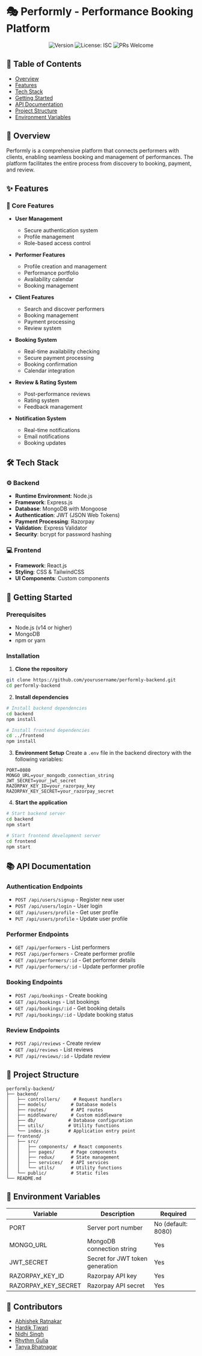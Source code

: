 # 🎭 Performly - Performance Booking Platform

<div align="center">

![Version](https://img.shields.io/badge/version-1.0.0-blue.svg?cacheSeconds=2592000)
![License: ISC](https://img.shields.io/badge/License-ISC-yellow.svg)
![PRs Welcome](https://img.shields.io/badge/PRs-welcome-brightgreen.svg)

</div>

## 📝 Table of Contents
- [Overview](#-overview)
- [Features](#-features)
- [Tech Stack](#-tech-stack)
- [Getting Started](#-getting-started)
- [API Documentation](#-api-documentation)
- [Project Structure](#-project-structure)
- [Environment Variables](#-environment-variables)

## 🌟 Overview

Performly is a comprehensive platform that connects performers with clients, enabling seamless booking and management of performances. The platform facilitates the entire process from discovery to booking, payment, and review.

## ✨ Features

### 🎯 Core Features
- **User Management**
  - Secure authentication system
  - Profile management
  - Role-based access control

- **Performer Features**
  - Profile creation and management
  - Performance portfolio
  - Availability calendar
  - Booking management

- **Client Features**
  - Search and discover performers
  - Booking management
  - Payment processing
  - Review system

- **Booking System**
  - Real-time availability checking
  - Secure payment processing
  - Booking confirmation
  - Calendar integration

- **Review & Rating System**
  - Post-performance reviews
  - Rating system
  - Feedback management

- **Notification System**
  - Real-time notifications
  - Email notifications
  - Booking updates

## 🛠 Tech Stack

### ⚙️ Backend
- **Runtime Environment**: Node.js
- **Framework**: Express.js
- **Database**: MongoDB with Mongoose
- **Authentication**: JWT (JSON Web Tokens)
- **Payment Processing**: Razorpay
- **Validation**: Express Validator
- **Security**: bcrypt for password hashing

### 💻 Frontend
- **Framework**: React.js
- **Styling**: CSS & TailwindCSS
- **UI Components**: Custom components

## 🚀 Getting Started

### Prerequisites
- Node.js (v14 or higher)
- MongoDB
- npm or yarn

### Installation

1. **Clone the repository**
```bash
git clone https://github.com/yourusername/performly-backend.git
cd performly-backend
```

2. **Install dependencies**
```bash
# Install backend dependencies
cd backend
npm install

# Install frontend dependencies
cd ../frontend
npm install
```

3. **Environment Setup**
Create a `.env` file in the backend directory with the following variables:
```env
PORT=8080
MONGO_URL=your_mongodb_connection_string
JWT_SECRET=your_jwt_secret
RAZORPAY_KEY_ID=your_razorpay_key
RAZORPAY_KEY_SECRET=your_razorpay_secret
```

4. **Start the application**
```bash
# Start backend server
cd backend
npm start

# Start frontend development server
cd frontend
npm start
```

## 📚 API Documentation

### Authentication Endpoints
- `POST /api/users/signup` - Register new user
- `POST /api/users/login` - User login
- `GET /api/users/profile` - Get user profile
- `PUT /api/users/profile` - Update user profile

### Performer Endpoints
- `GET /api/performers` - List performers
- `POST /api/performers` - Create performer profile
- `GET /api/performers/:id` - Get performer details
- `PUT /api/performers/:id` - Update performer profile

### Booking Endpoints
- `POST /api/bookings` - Create booking
- `GET /api/bookings` - List bookings
- `GET /api/bookings/:id` - Get booking details
- `PUT /api/bookings/:id` - Update booking status

### Review Endpoints
- `POST /api/reviews` - Create review
- `GET /api/reviews` - List reviews
- `PUT /api/reviews/:id` - Update review

## 📁 Project Structure

```
performly-backend/
├── backend/
│   ├── controllers/     # Request handlers
│   ├── models/         # Database models
│   ├── routes/         # API routes
│   ├── middleware/     # Custom middleware
│   ├── db/            # Database configuration
│   ├── utils/         # Utility functions
│   └── index.js       # Application entry point
├── frontend/
│   ├── src/
│   │   ├── components/  # React components
│   │   ├── pages/      # Page components
│   │   ├── redux/      # State management
│   │   ├── services/   # API services
│   │   └── utils/      # Utility functions
│   └── public/         # Static files
└── README.md
```

## 🔐 Environment Variables

| Variable | Description | Required |
|----------|-------------|----------|
| PORT | Server port number | No (default: 8080) |
| MONGO_URL | MongoDB connection string | Yes |
| JWT_SECRET | Secret for JWT token generation | Yes |
| RAZORPAY_KEY_ID | Razorpay API key | Yes |
| RAZORPAY_KEY_SECRET | Razorpay API secret | Yes |

## 👥 Contributors

- [Abhishek Ratnakar](https://github.com/abhishekratnakar31)
- [Hardik Tiwari](https://github.com/HardikTi13)
- [Nidhi Singh](https://github.com/nidhiisinghh)
- [Rhythm Gulia](https://github.com/rhythmgulia)
- [Tanya Bhatnagar](https://github.com/tanyabhatnagar)

